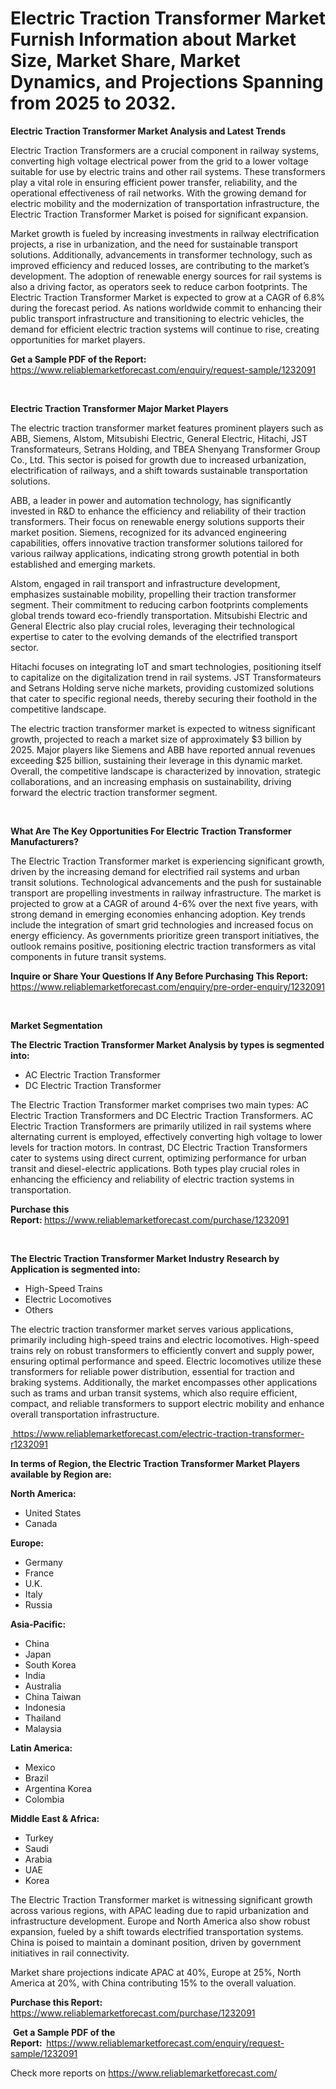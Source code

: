 <p><h1>Electric Traction Transformer Market Furnish Information about Market Size, Market Share, Market Dynamics, and Projections Spanning from 2025 to 2032.</h1></p><p><strong>Electric Traction Transformer Market Analysis and Latest Trends</strong></p>
<p><p>Electric Traction Transformers are a crucial component in railway systems, converting high voltage electrical power from the grid to a lower voltage suitable for use by electric trains and other rail systems. These transformers play a vital role in ensuring efficient power transfer, reliability, and the operational effectiveness of rail networks. With the growing demand for electric mobility and the modernization of transportation infrastructure, the Electric Traction Transformer Market is poised for significant expansion.</p><p>Market growth is fueled by increasing investments in railway electrification projects, a rise in urbanization, and the need for sustainable transport solutions. Additionally, advancements in transformer technology, such as improved efficiency and reduced losses, are contributing to the market’s development. The adoption of renewable energy sources for rail systems is also a driving factor, as operators seek to reduce carbon footprints. The Electric Traction Transformer Market is expected to grow at a CAGR of 6.8% during the forecast period. As nations worldwide commit to enhancing their public transport infrastructure and transitioning to electric vehicles, the demand for efficient electric traction systems will continue to rise, creating opportunities for market players.</p></p>
<p><strong>Get a Sample PDF of the Report:&nbsp;</strong> <a href="https://www.reliablemarketforecast.com/enquiry/request-sample/1232091?utm_campaign=2321&utm_medium=2&utm_source=Github&utm_content=ia&utm_term=27022025&utm_id=electric-traction-transformer">https://www.reliablemarketforecast.com/enquiry/request-sample/1232091</a></p>
<p>&nbsp;</p>
<p><strong>Electric Traction Transformer Major Market Players</strong></p>
<p><p>The electric traction transformer market features prominent players such as ABB, Siemens, Alstom, Mitsubishi Electric, General Electric, Hitachi, JST Transformateurs, Setrans Holding, and TBEA Shenyang Transformer Group Co., Ltd. This sector is poised for growth due to increased urbanization, electrification of railways, and a shift towards sustainable transportation solutions.</p><p>ABB, a leader in power and automation technology, has significantly invested in R&D to enhance the efficiency and reliability of their traction transformers. Their focus on renewable energy solutions supports their market position. Siemens, recognized for its advanced engineering capabilities, offers innovative traction transformer solutions tailored for various railway applications, indicating strong growth potential in both established and emerging markets.</p><p>Alstom, engaged in rail transport and infrastructure development, emphasizes sustainable mobility, propelling their traction transformer segment. Their commitment to reducing carbon footprints complements global trends toward eco-friendly transportation. Mitsubishi Electric and General Electric also play crucial roles, leveraging their technological expertise to cater to the evolving demands of the electrified transport sector.</p><p>Hitachi focuses on integrating IoT and smart technologies, positioning itself to capitalize on the digitalization trend in rail systems. JST Transformateurs and Setrans Holding serve niche markets, providing customized solutions that cater to specific regional needs, thereby securing their foothold in the competitive landscape.</p><p>The electric traction transformer market is expected to witness significant growth, projected to reach a market size of approximately $3 billion by 2025. Major players like Siemens and ABB have reported annual revenues exceeding $25 billion, sustaining their leverage in this dynamic market. Overall, the competitive landscape is characterized by innovation, strategic collaborations, and an increasing emphasis on sustainability, driving forward the electric traction transformer segment.</p></p>
<p>&nbsp;</p>
<p><strong>What Are The Key Opportunities For Electric Traction Transformer Manufacturers?</strong></p>
<p><p>The Electric Traction Transformer market is experiencing significant growth, driven by the increasing demand for electrified rail systems and urban transit solutions. Technological advancements and the push for sustainable transport are propelling investments in railway infrastructure. The market is projected to grow at a CAGR of around 4-6% over the next five years, with strong demand in emerging economies enhancing adoption. Key trends include the integration of smart grid technologies and increased focus on energy efficiency. As governments prioritize green transport initiatives, the outlook remains positive, positioning electric traction transformers as vital components in future transit systems.</p></p>
<p><strong>Inquire or Share Your Questions If Any Before Purchasing This Report:</strong> <a href="https://www.reliablemarketforecast.com/enquiry/pre-order-enquiry/1232091?utm_campaign=2321&utm_medium=2&utm_source=Github&utm_content=ia&utm_term=27022025&utm_id=electric-traction-transformer">https://www.reliablemarketforecast.com/enquiry/pre-order-enquiry/1232091</a></p>
<p>&nbsp;</p>
<p><strong>Market Segmentation</strong></p>
<p><strong>The Electric Traction Transformer Market Analysis by types is segmented into:</strong></p>
<p><ul><li>AC Electric Traction Transformer</li><li>DC Electric Traction Transformer</li></ul></p>
<p><p>The Electric Traction Transformer market comprises two main types: AC Electric Traction Transformers and DC Electric Traction Transformers. AC Electric Traction Transformers are primarily utilized in rail systems where alternating current is employed, effectively converting high voltage to lower levels for traction motors. In contrast, DC Electric Traction Transformers cater to systems using direct current, optimizing performance for urban transit and diesel-electric applications. Both types play crucial roles in enhancing the efficiency and reliability of electric traction systems in transportation.</p></p>
<p><strong>Purchase this Report:&nbsp;</strong><a href="https://www.reliablemarketforecast.com/purchase/1232091?utm_campaign=2321&utm_medium=2&utm_source=Github&utm_content=ia&utm_term=27022025&utm_id=electric-traction-transformer">https://www.reliablemarketforecast.com/purchase/1232091</a></p>
<p>&nbsp;</p>
<p><strong>The Electric Traction Transformer Market Industry Research by Application is segmented into:</strong></p>
<p><ul><li>High-Speed Trains</li><li>Electric Locomotives</li><li>Others</li></ul></p>
<p><p>The electric traction transformer market serves various applications, primarily including high-speed trains and electric locomotives. High-speed trains rely on robust transformers to efficiently convert and supply power, ensuring optimal performance and speed. Electric locomotives utilize these transformers for reliable power distribution, essential for traction and braking systems. Additionally, the market encompasses other applications such as trams and urban transit systems, which also require efficient, compact, and reliable transformers to support electric mobility and enhance overall transportation infrastructure.</p></p>
<p><a href="https://www.reliablemarketforecast.com/electric-traction-transformer-r1232091?utm_campaign=2321&utm_medium=2&utm_source=Github&utm_content=ia&utm_term=27022025&utm_id=electric-traction-transformer">&nbsp;https://www.reliablemarketforecast.com/electric-traction-transformer-r1232091</a></p>
<p><strong>In terms of Region, the Electric Traction Transformer Market Players available by Region are:</strong></p>
<p>
    <p> <strong> North America: </strong>
        <ul>
            <li>United States</li>
            <li>Canada</li>
        </ul>
        </p> 
    <p> <strong> Europe: </strong>
        <ul>
            <li>Germany</li>
            <li>France</li>
            <li>U.K.</li>
            <li>Italy</li>
            <li>Russia</li>
        </ul>
        </p> 
    <p> <strong> Asia-Pacific: </strong>
        <ul>
            <li>China</li>
            <li>Japan</li>
            <li>South Korea</li>
            <li>India</li>
            <li>Australia</li>
            <li>China Taiwan</li>
            <li>Indonesia</li>
            <li>Thailand</li>
            <li>Malaysia</li>
        </ul>
        </p> 
    <p> <strong> Latin America: </strong>
        <ul>
            <li>Mexico</li>
            <li>Brazil</li>
            <li>Argentina Korea</li>
            <li>Colombia</li>
        </ul>
        </p> 
    <p> <strong> Middle East & Africa: </strong>
        <ul>
            <li>Turkey</li>
            <li>Saudi</li>
            <li>Arabia</li>
            <li>UAE</li>
            <li>Korea</li>
        </ul>
    </p>
    </p>
<p><p>The Electric Traction Transformer market is witnessing significant growth across various regions, with APAC leading due to rapid urbanization and infrastructure development. Europe and North America also show robust expansion, fueled by a shift towards electrified transportation systems. China is poised to maintain a dominant position, driven by government initiatives in rail connectivity. </p><p>Market share projections indicate APAC at 40%, Europe at 25%, North America at 20%, with China contributing 15% to the overall valuation.</p></p>
<p><strong>Purchase this Report: </strong><a href="https://www.reliablemarketforecast.com/purchase/1232091?utm_campaign=2321&utm_medium=2&utm_source=Github&utm_content=ia&utm_term=27022025&utm_id=electric-traction-transformer">https://www.reliablemarketforecast.com/purchase/1232091</a></p>
<p>&nbsp;<strong>Get a Sample PDF of the Report:&nbsp;&nbsp;</strong><a href="https://www.reliablemarketforecast.com/enquiry/request-sample/1232091?utm_campaign=2321&utm_medium=2&utm_source=Github&utm_content=ia&utm_term=27022025&utm_id=electric-traction-transformer">https://www.reliablemarketforecast.com/enquiry/request-sample/1232091</a></p>
<p><strong></strong></p>
<p>Check more reports on <a href="https://www.reliablemarketforecast.com/?utm_campaign=2321&utm_medium=2&utm_source=Github&utm_content=ia&utm_term=27022025&utm_id=electric-traction-transformer">https://www.reliablemarketforecast.com/</a></p>